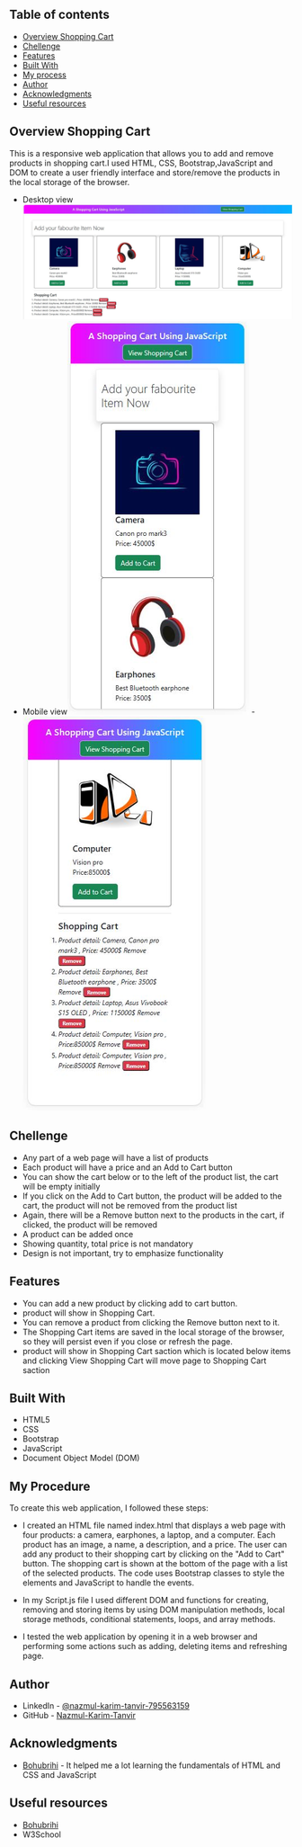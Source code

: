 ## Table of contents

- [Overview Shopping Cart](#overview-shopping-cart)
- [Chellenge](#chellang)
- [Features](#features)
- [Built With](#built-with)
- [My process](#my-process)
- [Author](#author)
- [Acknowledgments](#acknowledgments)
- [Useful resources](#useful-resources)

## Overview Shopping Cart
This is a responsive web application that allows you to add and remove products in shopping cart.I used HTML, CSS, Bootstrap,JavaScript and DOM to create a user friendly interface and store/remove the products in the local storage of the browser.

- Desktop view![](image/desktop-view.JPG) 
- Mobile view![](image/mobile-view-1.JPG)
-![](image/mobile-view-2.JPG)

## Chellenge
- Any part of a web page will have a list of products
- Each product will have a price and an Add to Cart button
- You can show the cart below or to the left of the product list, the cart will be empty initially
- If you click on the Add to Cart button, the product will be added to the cart, the product will not be removed from the product list
- Again, there will be a Remove button next to the products in the cart, if clicked, the product will be removed
- A product can be added once
- Showing quantity, total price is not mandatory
- Design is not important, try to emphasize functionality

## Features
- You can add a new product by clicking add to cart button.
- product will show in Shopping Cart.  
- You can remove a product from  clicking the Remove button next to it.
- The Shopping Cart items are saved in the local storage of the browser, so they will persist even if you close or refresh the page.
- product will show in Shopping Cart saction which is located below items and clicking View Shopping Cart will move page to Shopping Cart saction  

## Built With

- HTML5 
- CSS
- Bootstrap
- JavaScript
- Document Object Model (DOM)

## My Procedure
To create this web application, I followed these steps:

- I created an HTML file named index.html that displays a web page with four products: a camera, earphones, a laptop, and a computer. Each product has an image, a name, a description, and a price. The user can add any product to their shopping cart by clicking on the "Add to Cart" button. The shopping cart is shown at the bottom of the page with a list of the selected products. The code uses Bootstrap classes to style the elements and JavaScript to handle the events.

- In my Script.js file I used different DOM and functions for creating, removing and storing items by using DOM manipulation methods, local storage methods, conditional statements, loops, and array methods.

- I tested the web application by opening it in a web browser and performing some actions such as adding, deleting items and refreshing page.

## Author

- LinkedIn - [@nazmul-karim-tanvir-795563159](https://www.linkedin.com/feed/)
- GitHub - [Nazmul-Karim-Tanvir ](https://github.com/Nazmul-Karim-Tanvir)


## Acknowledgments

- [Bohubrihi](https://bohubrihi.com/) - It helped me a lot learning the fundamentals of HTML and CSS and JavaScript


## Useful resources
- [Bohubrihi](https://bohubrihi.com/) 
- W3School